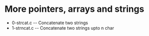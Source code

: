 # More pointers, arrays and strings

- 0-strcat.c -- Concatenate two strings
- 1-strncat.c -- Concatenate two strings upto n char
